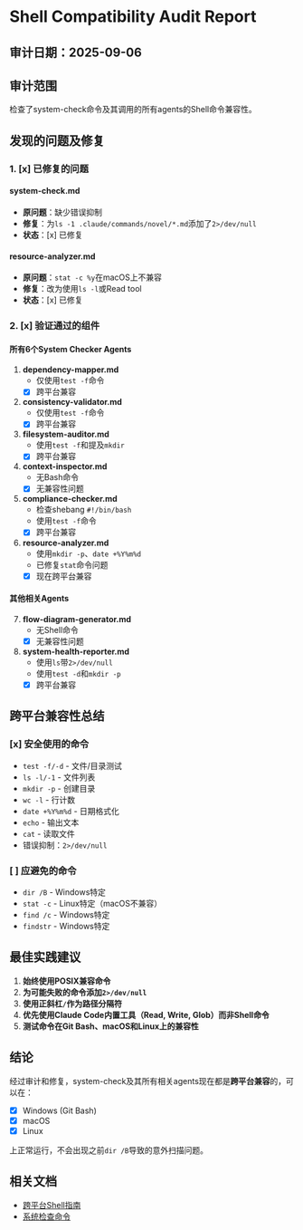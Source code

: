 # Shell Compatibility Audit Report

## 审计日期：2025-09-06

## 审计范围
检查了system-check命令及其调用的所有agents的Shell命令兼容性。

## 发现的问题及修复

### 1. [x] 已修复的问题

#### system-check.md
- **原问题**：缺少错误抑制
- **修复**：为`ls -1 .claude/commands/novel/*.md`添加了`2>/dev/null`
- **状态**：[x] 已修复

#### resource-analyzer.md
- **原问题**：`stat -c %y`在macOS上不兼容
- **修复**：改为使用`ls -l`或Read tool
- **状态**：[x] 已修复

### 2. [x] 验证通过的组件

#### 所有6个System Checker Agents
1. **dependency-mapper.md**
   - 仅使用`test -f`命令
   - [x] 跨平台兼容

2. **consistency-validator.md**
   - 仅使用`test -f`命令
   - [x] 跨平台兼容

3. **filesystem-auditor.md**
   - 使用`test -f`和提及`mkdir`
   - [x] 跨平台兼容

4. **context-inspector.md**
   - 无Bash命令
   - [x] 无兼容性问题

5. **compliance-checker.md**
   - 检查shebang `#!/bin/bash`
   - 使用`test -f`命令
   - [x] 跨平台兼容

6. **resource-analyzer.md**
   - 使用`mkdir -p`、`date +%Y%m%d`
   - 已修复`stat`命令问题
   - [x] 现在跨平台兼容

#### 其他相关Agents
7. **flow-diagram-generator.md**
   - 无Shell命令
   - [x] 无兼容性问题

8. **system-health-reporter.md**
   - 使用`ls`带`2>/dev/null`
   - 使用`test -d`和`mkdir -p`
   - [x] 跨平台兼容

## 跨平台兼容性总结

### [x] 安全使用的命令
- `test -f/-d` - 文件/目录测试
- `ls -l/-1` - 文件列表
- `mkdir -p` - 创建目录
- `wc -l` - 行计数
- `date +%Y%m%d` - 日期格式化
- `echo` - 输出文本
- `cat` - 读取文件
- 错误抑制：`2>/dev/null`

### [ ] 应避免的命令
- `dir /B` - Windows特定
- `stat -c` - Linux特定（macOS不兼容）
- `find /c` - Windows特定
- `findstr` - Windows特定

## 最佳实践建议

1. **始终使用POSIX兼容命令**
2. **为可能失败的命令添加`2>/dev/null`**
3. **使用正斜杠`/`作为路径分隔符**
4. **优先使用Claude Code内置工具（Read, Write, Glob）而非Shell命令**
5. **测试命令在Git Bash、macOS和Linux上的兼容性**

## 结论

经过审计和修复，system-check及其所有相关agents现在都是**跨平台兼容**的，可以在：
- [x] Windows (Git Bash)
- [x] macOS
- [x] Linux

上正常运行，不会出现之前`dir /B`导致的意外扫描问题。

## 相关文档
- [跨平台Shell指南](./cross-platform-shell-guide.md)
- [系统检查命令](../commands/novel/system-check.md)